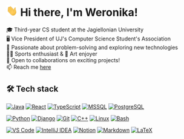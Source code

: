 # <img src="https://raw.githubusercontent.com/ABSphreak/ABSphreak/master/gifs/Hi.gif" width="30px"> Hi there, I'm Weronika!

🎓 Third-year CS student at the Jagiellonian University  
🖥️ Vice President of UJ's Computer Science Student's Association  
🧠 Passionate about problem-solving and exploring new technologies  
🏃‍♂️ Sports enthusiast & 🎨 Art enjoyer  
🌟 Open to collaborations on exciting projects!  
📫 Reach me [here](https://www.linkedin.com/in/weronikazygis/)

## 🛠️ Tech stack

[![Java](https://img.shields.io/badge/Java-C86B85?style=for-the-badge&logo=java&logoColor=white)](https://dev.java/)
[![React](https://img.shields.io/badge/React-C86B85?style=for-the-badge&logo=react&logoColor=white)](https://reactjs.org/)
[![TypeScript](https://img.shields.io/badge/TypeScript-C86B85?style=for-the-badge&logo=typescript&logoColor=white)](https://www.typescriptlang.org/)
[![MSSQL](https://img.shields.io/badge/MSSQL-C86B85?style=for-the-badge&logo=microsoft-sql-server&logoColor=white)](https://docs.microsoft.com/en-us/sql/)
[![PostgreSQL](https://img.shields.io/badge/PostgreSQL-C86B85?style=for-the-badge&logo=postgresql&logoColor=white)](https://www.postgresql.org/)

[![Python](https://img.shields.io/badge/Python-BF4F74?style=for-the-badge&logo=python&logoColor=white)](https://docs.python.org/)
[![Django](https://img.shields.io/badge/Django-BF4F74?style=for-the-badge&logo=django&logoColor=white)](https://docs.djangoproject.com/)
[![Git](https://img.shields.io/badge/Git-BF4F74?style=for-the-badge&logo=git&logoColor=white)](https://git-scm.com/)
[![C++](https://img.shields.io/badge/C++-BF4F74?style=for-the-badge&logo=c%2B%2B&logoColor=white)](https://isocpp.org/)
[![Linux](https://img.shields.io/badge/Linux-BF4F74?style=for-the-badge&logo=linux&logoColor=white)](https://www.linux.org/)
[![Bash](https://img.shields.io/badge/Bash-BF4F74?style=for-the-badge&logo=gnu-bash&logoColor=white)](https://www.gnu.org/software/bash/)

[![VS Code](https://img.shields.io/badge/VS_Code-A92D56?style=for-the-badge&logo=visual-studio-code&logoColor=white)](https://code.visualstudio.com/)
[![IntelliJ IDEA](https://img.shields.io/badge/IntelliJ_IDEA-A92D56?style=for-the-badge&logo=intellij-idea&logoColor=white)](https://www.jetbrains.com/idea/)
[![Notion](https://img.shields.io/badge/Notion-A92D56?style=for-the-badge&logo=notion&logoColor=white)](https://www.notion.so/)
[![Markdown](https://img.shields.io/badge/Markdown-A92D56?style=for-the-badge&logo=markdown&logoColor=white)](https://www.markdownguide.org/)
[![LaTeX](https://img.shields.io/badge/LaTeX-A92D56?style=for-the-badge&logo=latex&logoColor=white)](https://www.latex-project.org/)
